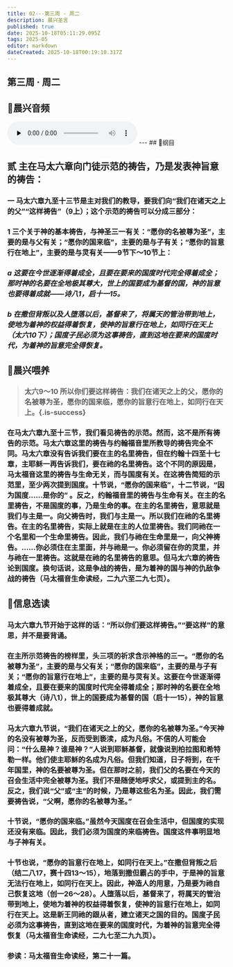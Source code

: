 ```yaml
---
title: 02---第三周 · 周二
description: 晨兴圣言
published: true
date: 2025-10-18T05:11:29.095Z
tags: 2025-05
editor: markdown
dateCreated: 2025-10-18T00:19:10.317Z
---
```


## 第三周 · 周二
## 🎵晨兴音频
<audio id="audio" controls="" preload="none">
      <source id="mp3" src="/2025-05/week3/week3day2.mp3">
</audio>
---
## 📖纲目

## 贰    主在马太六章向门徒示范的祷告，乃是发表神旨意的祷告：

### 一    马太六章九至十三节是主对我们的教导，要我们向“我们在诸天之上的父”“这样祷告”（9上）；这个示范的祷告可以分成三部分：

### 1    三个关于神的基本祷告，与神圣三一有关：“愿你的名被尊为圣”，主要的是与父有关；“愿你的国来临”，主要的是与子有关；“愿你的旨意行在地上”，主要的是与灵有关——9节下～10节上：

### *a    这要在今世逐渐得着成全，且要在要来的国度时代完全得着成全；那时神的名要在全地极其尊大，世上的国要成为基督的国，神的旨意也要得着成就——诗八1，启十一15。*

### *b    在撒但背叛以及人堕落以后，基督来了，将属天的管治带到地上，使地为着神的权益得着恢复，使神的旨意行在地上，如同行在天上（太六10下）；国度子民必须为这事祷告，直到这地在要来的国度时代，为着神的旨意完全得恢复。*

## 📖晨兴喂养

>### 太六9～10    所以你们要这样祷告：我们在诸天之上的父，愿你的名被尊为圣，愿你的国来临，愿你的旨意行在地上，如同行在天上。{.is-success}

### 在马太六章九至十三节，我们看见祷告的示范。然而，这不是所有祷告的示范。马太六章这里的祷告与约翰福音里所教导的祷告完全不同。马太六章没有告诉我们要在主的名里祷告，但在约翰十四至十七章，主耶稣一再告诉我们，要在祂的名里祷告。这个不同的原因是，马太福音这里的祷告与生命无关，而与国度有关。在这祷告简短的示范里，至少两次提到国度。十节说，“愿你的国来临”，十二节说，“因为国度……是你的” 。反之，约翰福音里的祷告与生命有关。在主的名里祷告，不是国度的事，乃是生命的事。在主的名里祷告，意思就是我们与主是一。向父祷告时，我们与主是一。所以我们在祂的名里祷告。在主的名里祷告，实际上就是在主的人位里祷告。我们同祂在一个名里和一个生命里祷告。因此，我们与祂在生命里是一，向父神祷告。……你必须住在主里面，并与祂是一。你必须留在你的灵里，并与祂在一里祷告。这就是在祂的名里祷告的意思。但马太六章的祷告论到国度。换句话说，这是争战的祷告，是为着神的国与神的仇敌争战的祷告（马太福音生命读经，二九六至二九七页）。

## 📖信息选读

### 马太六章九节开始于这样的话：“所以你们要这样祷告。”“要这样”的意思，并不是要背诵。

### 在主所示范祷告的榜样里，头三项的祈求含示神格的三一。“愿你的名被尊为圣”，主要的是与父有关；“愿你的国来临”，主要的是与子有关；“愿你的旨意行在地上”，主要的是与灵有关。这要在今世逐渐得着成全，且要在要来的国度时代完全得着成全；那时神的名要在全地极其尊大（诗八1），世上的国要成为基督的国（启十一15），神的旨意也要得着成就。

### 马太六章九节说，“我们在诸天之上的父，愿你的名被尊为圣。”今天神的名没有被尊为圣，反而受到亵渎，成为凡俗。不信的人可能会问：“什么是神？谁是神？”人说到耶稣基督，就像说到柏拉图和希特勒一样。他们使主耶稣的名成为凡俗。但我们知道，日子将到，在千年国里，神的名要被尊为圣。但在那时之前，我们父的名要在今天的召会生活中完全被尊为圣。我们不是随便地呼求父，或提到主的名。反之，我们说“父”或“主”的时候，乃是尊这些名为圣。因此，我们需要祷告说，“父啊，愿你的名被尊为圣。”

### 十节说，“愿你的国来临。”虽然今天国度在召会生活中，但国度的实现还没有来临。因此，我们必须为国度的来临祷告。国度这件事明显地与子神有关。

### 十节也说，“愿你的旨意行在地上，如同行在天上。”在撒但背叛之后（结二八17，赛十四13～15），地落到撒但霸占的手中，于是神的旨意无法行在地上，如同行在天上。因此，神造人的用意，乃是要为祂自己恢复这地（创一26～28）。人堕落以后，基督来了，将属天的管治带到地上，使地为着神的权益得着恢复，使神的旨意行在地上，如同行在天上。这是新王同祂的跟从者，建立诸天之国的目的。国度子民必须为这事祷告，直到这地在要来的国度时代，为着神的旨意完全得恢复（马太福音生命读经，二九七至二九九页）。

### 参读：马太福音生命读经，第二十一篇。
<!-- Google tag (gtag.js) -->
<script async src="https://www.googletagmanager.com/gtag/js?id=G-1P8709Z16T"></script>
<script>
  window.dataLayer = window.dataLayer || [];
  function gtag(){dataLayer.push(arguments);}
  gtag('js', new Date());

  gtag('config', 'G-1P8709Z16T');
</script>
